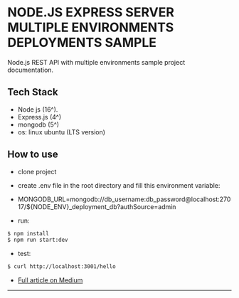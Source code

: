 # NODE.JS EXPRESS SERVER MULTIPLE ENVIRONMENTS DEPLOYMENTS SAMPLE

Node.js REST API with multiple environments sample project documentation.

## Tech Stack

- Node js (16^).
- Express.js (4^)
- mongodb (5^)
- os: linux ubuntu (LTS version)

## How to use

- clone project
- create .env file in the root directory and fill this environment variable:
- MONGODB_URL=mongodb://db_username:db_password@localhost:27017/${NODE_ENV}\_deployment_db?authSource=admin

- run:

```bash
$ npm install
$ npm run start:dev
```

- test:

```bash
$ curl http://localhost:3001/hello
```

- [Full article on Medium](https://medium.com/@tareksaimouah/node-js-clean-architecture-simplified-example-b9f9b4d65ba5)

---
